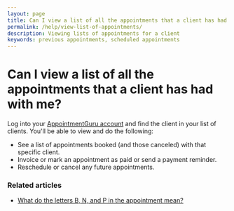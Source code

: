 ```yaml
---
layout: page
title: Can I view a list of all the appointments that a client has had with me?
permalink: /help/view-list-of-appointments/
description: Viewing lists of appointments for a client
keywords: previous appointments, scheduled appointments
---
```


# Can I view a list of all the appointments that a client has had with me?

Log into your [AppointmentGuru account](https://app.appointmentguru.co) and find the client in your list of clients. You'll be able to view and do the following:

* See a list of appointments booked (and those canceled) with that specific client.
* Invoice or mark an appointment as paid or send a payment reminder.
* Reschedule or cancel any future appointments.

### Related articles

* [What do the letters B, N, and P in the appointment mean?](/help/appointment-status)
